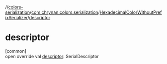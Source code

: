 //[colors-serialization](../../../index.md)/[com.chrynan.colors.serialization](../index.md)/[HexadecimalColorWithoutPrefixSerializer](index.md)/[descriptor](descriptor.md)

# descriptor

[common]\
open override val [descriptor](descriptor.md): SerialDescriptor
